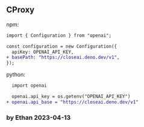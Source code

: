 ## CProxy

npm:

```diff
import { Configuration } from "openai";

const configuration = new Configuration({
  apiKey: OPENAI_API_KEY,
+ basePath: "https://closeai.deno.dev/v1",
});
```

python:

```diff
  import openai

  openai.api_key = os.getenv("OPENAI_API_KEY")
+ openai.api_base = "https://closeai.deno.dev/v1"
```
### by Ethan 2023-04-13
